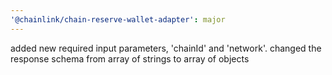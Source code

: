 ```yaml
---
'@chainlink/chain-reserve-wallet-adapter': major
---
```


added new required input parameters, 'chainId' and 'network'. changed the response schema from array of strings to array of objects
